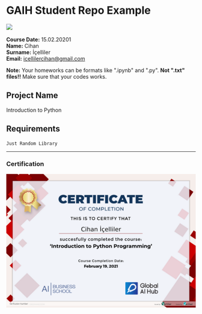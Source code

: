 # GAIH Student Repo Example
![](img/logo.png)

**Course Date:** 15.02.20201  
**Name:** Cihan  
**Surname:** İçelliler  
**Email:** icellilercihan@gmail.com 

**Note:** Your homeworks can be formats like ".ipynb" and ".py". **Not ".txt" files!!** Make sure that your codes works.  

## Project Name
Introduction to Python

## Requirements
```
Just Random Library
```
---

### Certification
![](img/certificate_ex.png)

